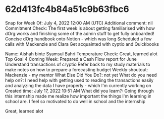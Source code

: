 # 62d413fc4b84a51c9b63fbc6

Snap for Week Of: July 4, 2022 12:00 AM (UTC)
Additional comment: nil
Commitment Check: The first week is about getting familiarised with how dOrg works and finishing some of the admin stuff to get fully onboarded!
Concise dOrg handbook onto Notion - which was long 
Scheduled a few calls with Mackenzie and Clara
Get acquainted with cyptio and Quickbooks  
  

Name: Aishah binte Syamsul Bahri
Temperature Check: Great, learned alot 
Top Goal 4 Coming Week: Prepared a Cash Flow report for June 
Understand transactions of cryptio 
Refer back to my study materials to make notes on how to prepare a forecasting budget 
Weekly shoutout: Mackenzie - my mentor 
What Else Did You Do?: not yet 
What do you need help on?: I need help with getting used to reading the transactions easily and analyzing the data I have properly - which I'm currently working on 
Created time: July 17, 2022 10:51 AM
What did you learn?: Going through this internship made me realize how important the things I'm learning in school are. I feel so motivated to do well in school and the internship

Great, learned alot